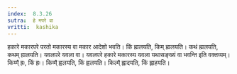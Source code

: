 ```yaml
---
index:  8.3.26
sutra:  हे मपरे वा
vritti:  kashika 
---
```


हकारे मकारपरे परतो मकारस्य वा मकार आदेशो भवति। किं ह्मलयति, किम् ह्मलयति। कथं ह्मलयति, कथम् ह्मलयति। यवलपरे यवला वा। यवलपरे हकारे मकारस्य यवला यथासङ्ख्यं वा भवन्ति इति वक्तव्यम्। किय्म्̐ ह्रः, किं ह्रः। किव्म्̐ ह्वलयति, किं ह्वलयति। किल्म्̐ ह्लादयति, किं ह्लाहयति।

